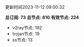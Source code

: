 更新时间2023-11-12 09:00:32

**总订阅: 73**
**总节点: 810**
**有效节点: 224**
- v2ray节点: 192
- trojan节点: 19
- ss节点: 13
